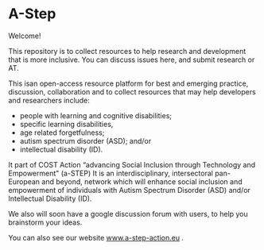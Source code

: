 # A-Step
Welcome!

This repository is to collect resources to help research and development that is more inclusive.
You can discuss issues here, and submit research or AT.

This isan open-access resource platform for  best and emerging practice, discussion, collaboration and to collect resources that may help developers and researchers include:
* people with learning and cognitive disabilities;
* specific learning disabilities, 
* age related forgetfulness; 
* autism spectrum disorder (ASD); and/or  
* intellectual disability (ID).

It part of  COST Action “advancing Social Inclusion through Technology and Empowerment" (a-STEP) 
It is an interdisciplinary, intersectoral pan-European and beyond, network which will enhance social inclusion and empowerment of individuals with Autism Spectrum Disorder (ASD) and/or Intellectual Disability (ID).


We also will soon have a google discussion forum with users, to help you brainstorm your ideas. 

You can also see our website www.a-step-action.eu .
